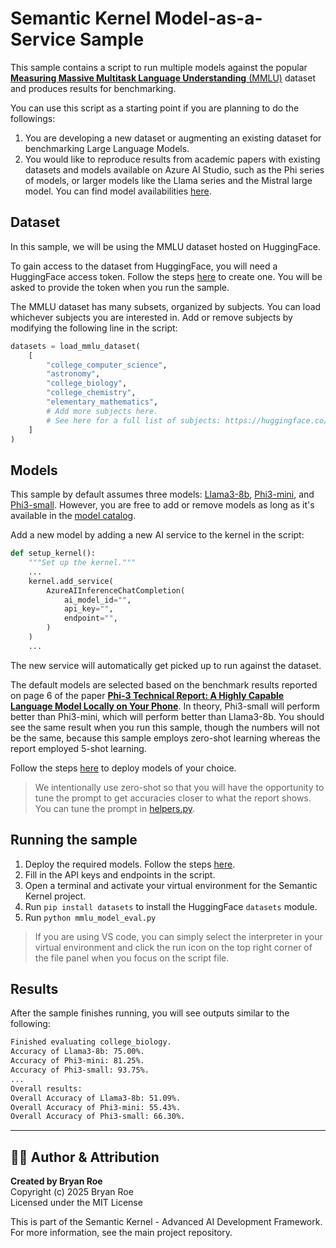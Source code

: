 # Semantic Kernel Model-as-a-Service Sample

This sample contains a script to run multiple models against the popular [**Measuring Massive Multitask Language Understanding** (MMLU)](https://en.wikipedia.org/wiki/MMLU) dataset and produces results for benchmarking.

You can use this script as a starting point if you are planning to do the followings:

1. You are developing a new dataset or augmenting an existing dataset for benchmarking Large Language Models.
2. You would like to reproduce results from academic papers with existing datasets and models available on Azure AI Studio, such as the Phi series of models, or larger models like the Llama series and the Mistral large model. You can find model availabilities [here](https://learn.microsoft.com/en-us/azure/ai-studio/how-to/deploy-models-serverless-availability).

## Dataset

In this sample, we will be using the MMLU dataset hosted on HuggingFace.

To gain access to the dataset from HuggingFace, you will need a HuggingFace access token. Follow the steps [here](https://huggingface.co/docs/hub/security-tokens) to create one. You will be asked to provide the token when you run the sample.

The MMLU dataset has many subsets, organized by subjects. You can load whichever subjects you are interested in. Add or remove subjects by modifying the following line in the script:

```Python {"id":"01J6KPVR96ZMY976MTJA9S5387"}
datasets = load_mmlu_dataset(
    [
        "college_computer_science",
        "astronomy",
        "college_biology",
        "college_chemistry",
        "elementary_mathematics",
        # Add more subjects here.
        # See here for a full list of subjects: https://huggingface.co/datasets/cais/mmlu/viewer
    ]
)
```

## Models

This sample by default assumes three models: [Llama3-8b](https://learn.microsoft.com/en-us/azure/ai-studio/how-to/deploy-models-llama?tabs=llama-three#deploy-meta-llama-models-as-a-serverless-api), [Phi3-mini](https://learn.microsoft.com/en-us/azure/ai-studio/how-to/deploy-models-phi-3?tabs=phi-3-mini#deploy-phi-3-models-as-serverless-apis), and [Phi3-small](https://learn.microsoft.com/en-us/azure/ai-studio/how-to/deploy-models-phi-3?tabs=phi-3-small#deploy-phi-3-models-as-serverless-apis). However, you are free to add or remove models as long as it's available in the [model catalog](https://learn.microsoft.com/en-us/azure/ai-studio/how-to/model-catalog-overview).

Add a new model by adding a new AI service to the kernel in the script:

```Python {"id":"01J6KPVR96ZMY976MTJB01D6XC"}
def setup_kernel():
    """Set up the kernel."""
    ...
    kernel.add_service(
        AzureAIInferenceChatCompletion(
            ai_model_id="",
            api_key="",
            endpoint="",
        )
    )
    ...
```

The new service will automatically get picked up to run against the dataset.

The default models are selected based on the benchmark results reported on page 6 of the paper [**Phi-3 Technical Report:
A Highly Capable Language Model Locally on Your Phone**](https://arxiv.org/pdf/2404.14219). In theory, Phi3-small will perform better than Phi3-mini, which will perform better than Llama3-8b. You should see the same result when you run this sample, though the numbers will not be the same, because this sample employs zero-shot learning whereas the report employed 5-shot learning.

Follow the steps [here](https://learn.microsoft.com/en-us/azure/ai-studio/how-to/deploy-models-serverless?tabs=azure-ai-studio) to deploy models of your choice.

> We intentionally use zero-shot so that you will have the opportunity to tune the prompt to get accuracies closer to what the report shows. You can tune the prompt in [helpers.py](helpers.py).

## Running the sample

1. Deploy the required models. Follow the steps [here](https://learn.microsoft.com/en-us/azure/ai-studio/how-to/deploy-models-serverless?tabs=azure-ai-studio).
2. Fill in the API keys and endpoints in the script.
3. Open a terminal and activate your virtual environment for the Semantic Kernel project.
4. Run `pip install datasets` to install the HuggingFace `datasets` module.
5. Run `python mmlu_model_eval.py`

> If you are using VS code, you can simply select the interpreter in your virtual environment and click the run icon on the top right corner of the file panel when you focus on the script file.

## Results

After the sample finishes running, you will see outputs similar to the following:

```sh {"id":"01J6KPVR96ZMY976MTJCEM6VVJ"}
Finished evaluating college_biology.
Accuracy of Llama3-8b: 75.00%.
Accuracy of Phi3-mini: 81.25%.
Accuracy of Phi3-small: 93.75%.
...
Overall results:
Overall Accuracy of Llama3-8b: 51.09%.
Overall Accuracy of Phi3-mini: 55.43%.
Overall Accuracy of Phi3-small: 66.30%.
```


---

## 👨‍💻 Author & Attribution

**Created by Bryan Roe**  
Copyright (c) 2025 Bryan Roe  
Licensed under the MIT License

This is part of the Semantic Kernel - Advanced AI Development Framework.
For more information, see the main project repository.
